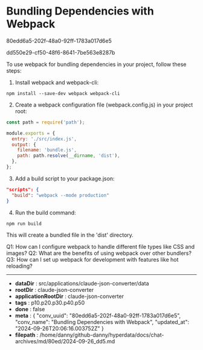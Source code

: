 # Bundling Dependencies with Webpack

80edd6a5-202f-48a0-92ff-1783a017d6e5

dd550e29-cf50-48f6-8641-7be563e8287b

 To use webpack for bundling dependencies in your project, follow these steps:

1. Install webpack and webpack-cli:
```
npm install --save-dev webpack webpack-cli
```

2. Create a webpack configuration file (webpack.config.js) in your project root:
```javascript
const path = require('path');

module.exports = {
  entry: './src/index.js',
  output: {
    filename: 'bundle.js',
    path: path.resolve(__dirname, 'dist'),
  },
};
```

3. Add a build script to your package.json:
```json
"scripts": {
  "build": "webpack --mode production"
}
```

4. Run the build command:
```
npm run build
```

This will create a bundled file in the 'dist' directory.

Q1: How can I configure webpack to handle different file types like CSS and images?
Q2: What are the benefits of using webpack over other bundlers?
Q3: How can I set up webpack for development with features like hot reloading?

---

* **dataDir** : src/applications/claude-json-converter/data
* **rootDir** : claude-json-converter
* **applicationRootDir** : claude-json-converter
* **tags** : p10.p20.p30.p40.p50
* **done** : false
* **meta** : {
  "conv_uuid": "80edd6a5-202f-48a0-92ff-1783a017d6e5",
  "conv_name": "Bundling Dependencies with Webpack",
  "updated_at": "2024-09-26T20:06:16.003752Z"
}
* **filepath** : /home/danny/github-danny/hyperdata/docs/chat-archives/md/80ed/2024-09-26_dd5.md